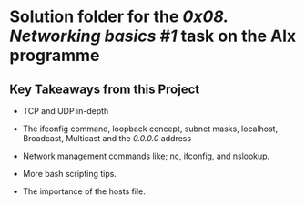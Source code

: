# Solution folder for the **_0x08. Networking basics #1_** task on the Alx programme

## Key Takeaways from this Project

- TCP and UDP in-depth

- The ifconfig command, loopback concept, subnet masks, localhost, Broadcast, Multicast and the _0.0.0.0_ address

- Network management commands like; nc, ifconfig, and nslookup.

- More bash scripting tips.

- The importance of the hosts file.
